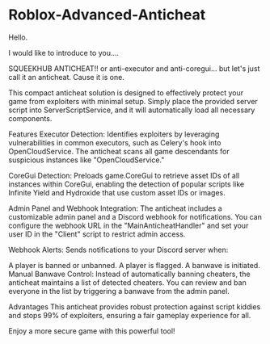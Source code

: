 # Roblox-Advanced-Anticheat

Hello.

I would like to introduce to you....

SQUEEKHUB ANTICHEAT!! or anti-executor and anti-coregui... but let's just call it an anticheat. Cause it is one.

This compact anticheat solution is designed to effectively protect your game from exploiters with minimal setup. Simply place the provided server script into ServerScriptService, and it will automatically load all necessary components.

Features
Executor Detection: Identifies exploiters by leveraging vulnerabilities in common executors, such as Celery's hook into OpenCloudService. The anticheat scans all game descendants for suspicious instances like "OpenCloudService."

CoreGui Detection: Preloads game.CoreGui to retrieve asset IDs of all instances within CoreGui, enabling the detection of popular scripts like Infinite Yield and Hydroxide that use custom asset IDs or images.

Admin Panel and Webhook Integration: The anticheat includes a customizable admin panel and a Discord webhook for notifications. You can configure the webhook URL in the "MainAnticheatHandler" and set your user ID in the "Client" script to restrict admin access.

Webhook Alerts: Sends notifications to your Discord server when:

A player is banned or unbanned.
A player is flagged.
A banwave is initiated.
Manual Banwave Control: Instead of automatically banning cheaters, the anticheat maintains a list of detected cheaters. You can review and ban everyone in the list by triggering a banwave from the admin panel.

Advantages
This anticheat provides robust protection against script kiddies and stops 99% of exploiters, ensuring a fair gameplay experience for all.

Enjoy a more secure game with this powerful tool!
